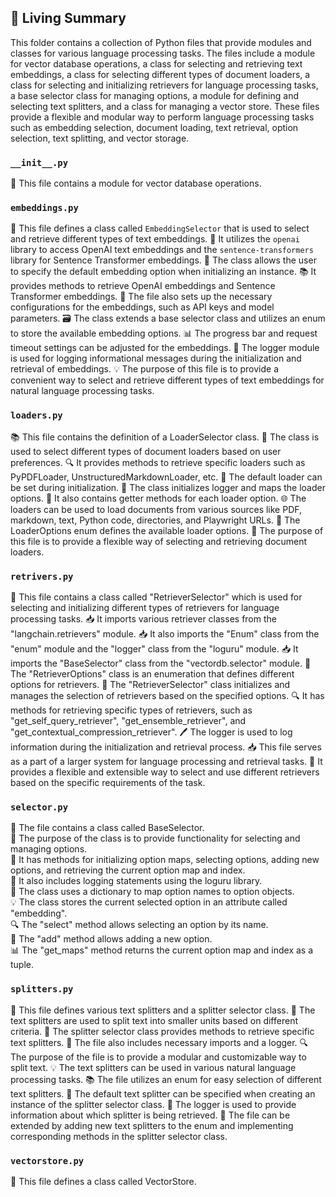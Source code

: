 

<!-- Living README Summary -->
## 🌳 Living Summary

This folder contains a collection of Python files that provide modules and classes for various language processing tasks. The files include a module for vector database operations, a class for selecting and retrieving text embeddings, a class for selecting different types of document loaders, a class for selecting and initializing retrievers for language processing tasks, a base selector class for managing options, a module for defining and selecting text splitters, and a class for managing a vector store. These files provide a flexible and modular way to perform language processing tasks such as embedding selection, document loading, text retrieval, option selection, text splitting, and vector storage.


### `__init__.py`

📁 This file contains a module for vector database operations.


### `embeddings.py`

📝 This file defines a class called `EmbeddingSelector` that is used to select and retrieve different types of text embeddings. 
🔑 It utilizes the `openai` library to access OpenAI text embeddings and the `sentence-transformers` library for Sentence Transformer embeddings.
🔌 The class allows the user to specify the default embedding option when initializing an instance.
📚 It provides methods to retrieve OpenAI embeddings and Sentence Transformer embeddings.
🔧 The file also sets up the necessary configurations for the embeddings, such as API keys and model parameters.
🗃️ The class extends a base selector class and utilizes an enum to store the available embedding options.
📊 The progress bar and request timeout settings can be adjusted for the embeddings.
🔎 The logger module is used for logging informational messages during the initialization and retrieval of embeddings.
💡 The purpose of this file is to provide a convenient way to select and retrieve different types of text embeddings for natural language processing tasks.


### `loaders.py`

📚 This file contains the definition of a LoaderSelector class.
📝 The class is used to select different types of document loaders based on user preferences.
🔍 It provides methods to retrieve specific loaders such as PyPDFLoader, UnstructuredMarkdownLoader, etc.
📌 The default loader can be set during initialization.
🔧 The class initializes logger and maps the loader options.
📑 It also contains getter methods for each loader option.
🌐 The loaders can be used to load documents from various sources like PDF, markdown, text, Python code, directories, and Playwright URLs.
🔗 The LoaderOptions enum defines the available loader options.
📖 The purpose of this file is to provide a flexible way of selecting and retrieving document loaders.


### `retrivers.py`

📝 This file contains a class called "RetrieverSelector" which is used for selecting and initializing different types of retrievers for language processing tasks.
📥 It imports various retriever classes from the "langchain.retrievers" module.
📥 It also imports the "Enum" class from the "enum" module and the "logger" class from the "loguru" module.
📥 It imports the "BaseSelector" class from the "vectordb.selector" module.
🔧 The "RetrieverOptions" class is an enumeration that defines different options for retrievers.
🔧 The "RetrieverSelector" class initializes and manages the selection of retrievers based on the specified options.
🔍 It has methods for retrieving specific types of retrievers, such as "get_self_query_retriever", "get_ensemble_retriever", and "get_contextual_compression_retriever".
🖊️ The logger is used to log information during the initialization and retrieval process.
📥 This file serves as a part of a larger system for language processing and retrieval tasks.
🔧 It provides a flexible and extensible way to select and use different retrievers based on the specific requirements of the task.


### `selector.py`

📝 The file contains a class called BaseSelector.  
🔧 The purpose of the class is to provide functionality for selecting and managing options.  
📌 It has methods for initializing option maps, selecting options, adding new options, and retrieving the current option map and index.  
📜 It also includes logging statements using the loguru library.  
🔑 The class uses a dictionary to map option names to option objects.  
💡 The class stores the current selected option in an attribute called "embedding".  
🔍 The "select" method allows selecting an option by its name.  
🔧 The "add" method allows adding a new option.  
📊 The "get_maps" method returns the current option map and index as a tuple.


### `splitters.py`

📄 This file defines various text splitters and a splitter selector class.
🔀 The text splitters are used to split text into smaller units based on different criteria.
🔧 The splitter selector class provides methods to retrieve specific text splitters.
📝 The file also includes necessary imports and a logger.
🔍 The purpose of the file is to provide a modular and customizable way to split text.
💡 The text splitters can be used in various natural language processing tasks.
📚 The file utilizes an enum for easy selection of different text splitters.
🔀 The default text splitter can be specified when creating an instance of the splitter selector class.
📝 The logger is used to provide information about which splitter is being retrieved.
🔗 The file can be extended by adding new text splitters to the enum and implementing corresponding methods in the splitter selector class.


### `vectorstore.py`

🔧 This file defines a class called VectorStore.

<!-- Living README Summary -->
